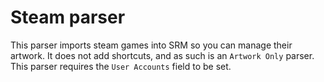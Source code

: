 # Steam parser

This parser imports steam games into SRM so you can manage their artwork. It does not add shortcuts, and as such is an `Artwork Only` parser. This parser requires the `User Accounts` field to be set.
